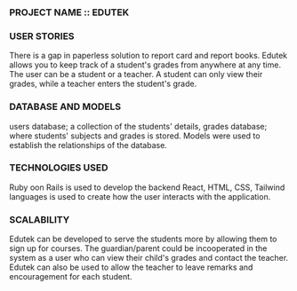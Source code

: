 ### PROJECT NAME :: EDUTEK
### USER STORIES
There is a gap in paperless solution to report card and report books. 
Edutek allows you to keep track of a student's grades from anywhere at any time.
The user can be a student or a teacher. A student can only view their grades, while a teacher enters the student's grade.
### DATABASE AND MODELS
users database; a collection of the students' details,
grades database; where students' subjects and grades is stored.
Models were used to establish the relationships of the database. 

### TECHNOLOGIES USED
Ruby oon Rails is used to develop the backend
React, HTML, CSS, Tailwind languages is used to create how the user interacts with the application.

### SCALABILITY
Edutek can be developed to serve the students more by allowing them to sign up for courses. 
The guardian/parent could be incooperated in the system as a user who can view their child's grades and contact the teacher.
Edutek can also be used to allow the teacher to leave remarks and encouragement for each student. 